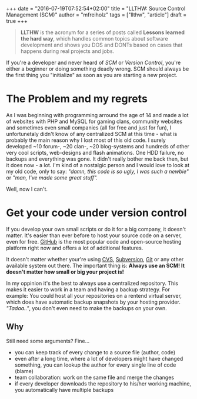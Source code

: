 +++
date = "2016-07-19T07:52:54+02:00"
title = "LLTHW: Source Control Management (SCM)"
author = "mfreiholz"
tags = ["llthw", "article"]
draft = true
+++

> **LLTHW** is the acronym for a series of posts called **Lessons learned the
> hard way**, which handles common topics about software development and shows
> you DOS and DONTs based on cases that happens during real projects and jobs.

If you're a developer and never heard of _SCM_ or _Version Control_, you're either
a beginner or doing something deadly wrong.
SCM should always be the first thing you "initialize" as soon as you are starting
a new project.<!--more-->

# The Problem and my regrets

As I was beginning with programming arround the age of 14 and made a lot of websites
with PHP and MySQL for gaming clans, community websites and sometimes even small
companies (all for free and just for fun), I unfortunetaly didn't know of any
centralized SCM at this time -
what is probably the main reason why I lost most of this old code.
I surely developed ~10 forum-, ~20 clan-, ~20 blog-systems and hundreds of other
very cool scripts, web-designs and flash animations.
One HDD failure, no backups and everything was gone.
It didn't really bother me back then, but it does now - a lot.
I'm kind of a nostalgic person and I would love to look at my old code, only to say:
_"damn, this code is so ugly, I was such a newbie"_ or
_"man, I've made some great stuff"._

Well, now I can't.

# Get your code under version control

If you develop your own small scripts or do it for a big company, it doesn't matter.
It's easier than ever before to host your source code on a server, even for free.
[GitHub](https://github.com/) is the most popular code and open-source hosting
platform right now and offers a lot of additional features.

It doesn't matter whether your're using [CVS][cvs], [Subversion][svn], [Git][git]
or any other available system out there. The important thing is:
__Always use an SCM! It doesn't matter how small or big your project is!__

In my oppinion it's the best to always use a centralized repository.
This makes it easier to work in a team and having a backup strategy.
For example: You could host all your repositories on a rentend virtual server,
which does have automatic backup snapshots by your hosting provider.
_"Tadaa.."_, you don't even need to make the backups on your own.

## Why

Still need some arguments? Fine...

- you can keep track of every change to a source file (author, code)
- even after a long time, where a lot of developers might have changed something,
  you can lookup the author for every single line of code (blame)
- team collaboration: work on the same file and merge the changes
- if every developer downloads the repository to his/her working machine,
  you automatically have multiple backups

[svnadmin]: http://svnadmin.mfreiholz.de/
[cvs]: http://cvs.nongnu.org/
[svn]: https://subversion.apache.org/
[git]: https://git-scm.com/